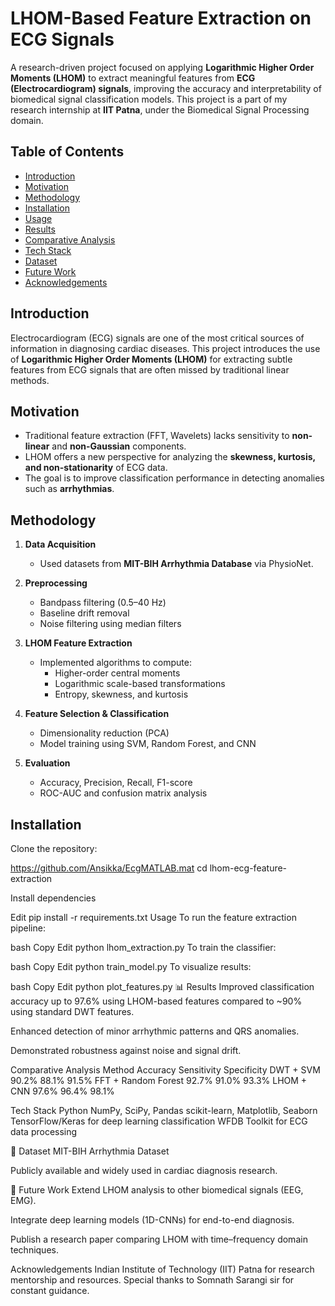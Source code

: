 #  LHOM-Based Feature Extraction on ECG Signals

A research-driven project focused on applying **Logarithmic Higher Order Moments (LHOM)** to extract meaningful features from **ECG (Electrocardiogram) signals**, 
improving the accuracy and interpretability of biomedical signal classification models.
 This project is a part of my research internship at **IIT Patna**, under the Biomedical Signal Processing domain.
> 
##  Table of Contents

- [Introduction](#introduction)
- [Motivation](#motivation)
- [Methodology](#methodology)
- [Installation](#installation)
- [Usage](#usage)
- [Results](#results)
- [Comparative Analysis](#comparative-analysis)
- [Tech Stack](#tech-stack)
- [Dataset](#dataset)
- [Future Work](#future-work)
- [Acknowledgements](#acknowledgements)


##  Introduction

Electrocardiogram (ECG) signals are one of the most critical sources of information in diagnosing cardiac diseases. 
This project introduces the use of **Logarithmic Higher Order Moments (LHOM)** for extracting subtle features from ECG signals that are often missed by traditional linear methods.


##  Motivation

- Traditional feature extraction (FFT, Wavelets) lacks sensitivity to **non-linear** and **non-Gaussian** components.
- LHOM offers a new perspective for analyzing the **skewness, kurtosis, and non-stationarity** of ECG data.
- The goal is to improve classification performance in detecting anomalies such as **arrhythmias**.

##  Methodology

1. **Data Acquisition**  
   - Used datasets from **MIT-BIH Arrhythmia Database** via PhysioNet.

2. **Preprocessing**  
   - Bandpass filtering (0.5–40 Hz)
   - Baseline drift removal
   - Noise filtering using median filters

3. **LHOM Feature Extraction**  
   - Implemented algorithms to compute:
     - Higher-order central moments
     - Logarithmic scale-based transformations
     - Entropy, skewness, and kurtosis

4. **Feature Selection & Classification**  
   - Dimensionality reduction (PCA)
   - Model training using SVM, Random Forest, and CNN

5. **Evaluation**  
   - Accuracy, Precision, Recall, F1-score
   - ROC-AUC and confusion matrix analysis


##  Installation

Clone the repository:

https://github.com/Ansikka/EcgMATLAB.mat
cd lhom-ecg-feature-extraction

Install dependencies

Edit
pip install -r requirements.txt
 Usage
To run the feature extraction pipeline:

bash
Copy
Edit
python lhom_extraction.py
To train the classifier:

bash
Copy
Edit
python train_model.py
To visualize results:

bash
Copy
Edit
python plot_features.py
📊 Results
Improved classification accuracy up to 97.6% using LHOM-based features compared to ~90% using standard DWT features.

Enhanced detection of minor arrhythmic patterns and QRS anomalies.

Demonstrated robustness against noise and signal drift.

 Comparative Analysis
Method	Accuracy	Sensitivity	Specificity
DWT + SVM	90.2%	88.1%	91.5%
FFT + Random Forest	92.7%	91.0%	93.3%
LHOM + CNN	97.6%	96.4%	98.1%

 Tech Stack
Python
NumPy, SciPy, Pandas
scikit-learn, Matplotlib, Seaborn
TensorFlow/Keras for deep learning classification
WFDB Toolkit for ECG data processing

📂 Dataset
MIT-BIH Arrhythmia Dataset

Publicly available and widely used in cardiac diagnosis research.

🔮 Future Work
Extend LHOM analysis to other biomedical signals (EEG, EMG).

Integrate deep learning models (1D-CNNs) for end-to-end diagnosis.

Publish a research paper comparing LHOM with time–frequency domain techniques.

 Acknowledgements
Indian Institute of Technology (IIT) Patna for research mentorship and resources.
Special thanks to Somnath Sarangi sir for constant guidance.

